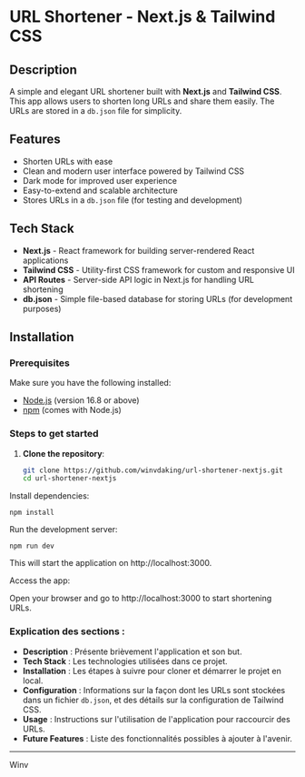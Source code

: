 # URL Shortener - Next.js & Tailwind CSS

## Description

A simple and elegant URL shortener built with **Next.js** and **Tailwind CSS**. This app allows users to shorten long URLs and share them easily. The URLs are stored in a `db.json` file for simplicity.

## Features

- Shorten URLs with ease
- Clean and modern user interface powered by Tailwind CSS
- Dark mode for improved user experience
- Easy-to-extend and scalable architecture
- Stores URLs in a `db.json` file (for testing and development)

## Tech Stack

- **Next.js** - React framework for building server-rendered React applications
- **Tailwind CSS** - Utility-first CSS framework for custom and responsive UI
- **API Routes** - Server-side API logic in Next.js for handling URL shortening
- **db.json** - Simple file-based database for storing URLs (for development purposes)

## Installation

### Prerequisites

Make sure you have the following installed:

- [Node.js](https://nodejs.org/) (version 16.8 or above)
- [npm](https://www.npmjs.com/) (comes with Node.js)

### Steps to get started

1. **Clone the repository**:

   ```bash
   git clone https://github.com/winvdaking/url-shortener-nextjs.git
   cd url-shortener-nextjs
    ```
Install dependencies:

`npm install`

Run the development server:

`npm run dev`

This will start the application on http://localhost:3000.

Access the app:

Open your browser and go to http://localhost:3000 to start shortening URLs.

### Explication des sections :

- **Description** : Présente brièvement l'application et son but.
- **Tech Stack** : Les technologies utilisées dans ce projet.
- **Installation** : Les étapes à suivre pour cloner et démarrer le projet en local.
- **Configuration** : Informations sur la façon dont les URLs sont stockées dans un fichier `db.json`, et des détails sur la configuration de Tailwind CSS.
- **Usage** : Instructions sur l'utilisation de l'application pour raccourcir des URLs.
- **Future Features** : Liste des fonctionnalités possibles à ajouter à l'avenir.

---
Winv
